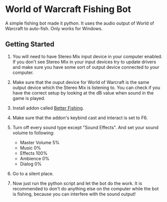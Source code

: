 # World of Warcraft Fishing Bot

A simple fishing bot made it python. It uses the audio output of World of Warcraft to auto-fish. Only works for Windows.

## Getting Started

1. You will need to have Stereo Mix input device in your computer enabled. If you don't see Stereo Mix in your input devices try to update drivers and make sure you have some sort of output device connected to your computer.

2. Make sure that the ouput device for World of Warcraft is the same output device which the Stereo Mix is listening to. You can check if you have the correct setup by looking at the dB value when sound in the game is played.

3. Install addon called [Better Fishing](https://www.curseforge.com/wow/addons/better-fishing).

4. Make sure that the addon's keybind cast and interact is set to F6.

5. Turn off every sound type except "Sound Effects". And set your sound volume to following:
    - Master Volume 5%
    - Music 0%
    - Effects 100%
    - Ambience 0%
    - Dialog 0%

6. Go to a silent place.

7. Now just run the python script and let the bot do the work. It is recommended to don't do anything else on the computer while the bot is fishing, because you can interfere with the sound output!